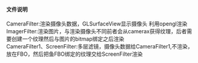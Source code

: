 #### 文件说明
CameraFilter:渲染摄像头数据，GLSurfaceView显示摄像头 利用opengl渲染  
ImagerFilter:渲染图片，与渲染摄像头不同前者会从camerax获得纹理，后者需要创建一个纹理然后与图片的bitmap绑定之后渲染  
CameraFilter1、ScreenFilter:多层滤镜，摄像头数据给CameraFilter1,不渲染，放在FBO，然后把鱼FBO绑定的纹理交给ScreenFilter渲染
